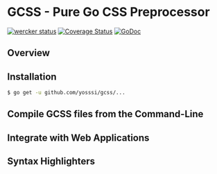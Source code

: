 # GCSS - Pure Go CSS Preprocessor

[![wercker status](https://app.wercker.com/status/4857161fd705e6c43df492e6a33ce87f/m "wercker status")](https://app.wercker.com/project/bykey/4857161fd705e6c43df492e6a33ce87f)
[![Coverage Status](https://img.shields.io/coveralls/yosssi/gcss.svg)](https://coveralls.io/r/yosssi/gcss?branch=master)
[![GoDoc](https://godoc.org/github.com/yosssi/gcss?status.svg)](https://godoc.org/github.com/yosssi/gcss)

## Overview

## Installation

```sh
$ go get -u github.com/yosssi/gcss/...
```

## Compile GCSS files from the Command-Line

## Integrate with Web Applications

## Syntax Highlighters
